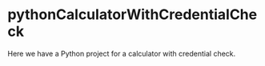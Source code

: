 # pythonCalculatorWithCredentialCheck
Here we have a Python project for a calculator with credential check.
